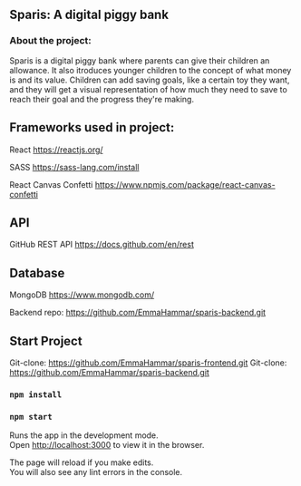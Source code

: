 ## Sparis: A digital piggy bank


### About the project:

Sparis is a digital piggy bank where parents can give their children an allowance. It also itroduces younger children to the concept of what money is and its value. Children can add saving goals, like a certain toy they want, and they will get a visual representation of how much they need to save to reach their goal and the progress they're making.


## Frameworks used in project:
React https://reactjs.org/

SASS https://sass-lang.com/install

React Canvas Confetti https://www.npmjs.com/package/react-canvas-confetti

## API
GitHub REST API https://docs.github.com/en/rest

## Database
MongoDB https://www.mongodb.com/

Backend repo: https://github.com/EmmaHammar/sparis-backend.git

## Start Project

Git-clone: https://github.com/EmmaHammar/sparis-frontend.git
Git-clone: https://github.com/EmmaHammar/sparis-backend.git

### `npm install`

### `npm start`

Runs the app in the development mode.\
Open [http://localhost:3000](http://localhost:3000) to view it in the browser.

The page will reload if you make edits.\
You will also see any lint errors in the console.


